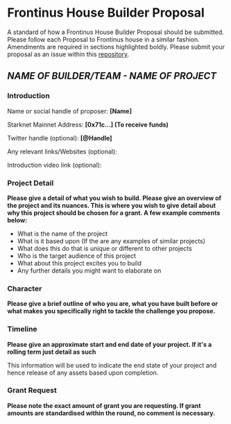 # Frontinus House Builder Proposal
A standard of how a Frontinus House Builder Proposal should be submitted. Please follow each Proposal to Frontinus house in a similar fashion. Amendments are required in sections highlighted boldly. Please submit your proposal as an issue within this [repository](https://github.com/Bibliothecadao/Frontinus-House-Docs/issues).

## ***NAME OF BUILDER/TEAM - NAME OF PROJECT***

### Introduction
Name or social handle of proposer: **[Name]**

Starknet Mainnet Address: **[0x71c…] (To receive funds)**

Twitter handle (optional): **[@Handle]**

Any relevant links/Websites (optional):

Introduction video link (optional):

### Project Detail
**Please give a detail of what you wish to build. Please give an overview of the project and its nuances. This is where you wish to give detail about why this project should be chosen for a grant. A few example comments below:**

-  What is the name of the project
-  What is it based upon (If the are any examples of similar projects)
-  What does this do that is unique or different to other projects
-  Who is the target audience of this project
-  What about this project excites you to build
-  Any further details you might want to elaborate on

### Character
**Please give a brief outline of who you are, what you have built before or what makes you specifically right to tackle the challenge you propose.**

### Timeline
**Please give an approximate start and end date of your project. If it's a rolling term just detail as such** 

This information will be used to indicate the end state of your project and hence release of any assets based upon completion.

### Grant Request
**Please note the exact amount of grant you are requesting. If grant amounts are standardised within the round, no comment is necessary.**
